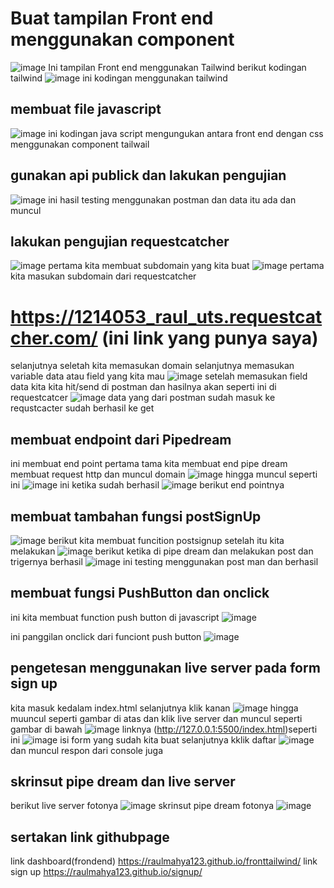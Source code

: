 # Buat tampilan Front end menggunakan component

![image](https://github.com/raulmahya123/signup/blob/master/foto/Screenshot_24.png?raw=true)
Ini tampilan Front end menggunakan Tailwind
berikut kodingan tailwind
![image](https://github.com/raulmahya123/signup/blob/master/foto/Screenshot_32.png?raw=true)
ini kodingan menggunakan tailwind
## membuat file javascript
![image](https://github.com/raulmahya123/signup/blob/master/foto/Screenshot_33.png?raw=true)
ini kodingan java script mengungukan antara front end dengan css menggunakan component tailwail
## gunakan api publick dan lakukan pengujian
![image](https://github.com/raulmahya123/signup/blob/master/foto/Screenshot_16.png?raw=true)
ini hasil testing menggunakan postman dan data itu ada dan muncul
## lakukan pengujian requestcatcher
![image](https://github.com/raulmahya123/signup/blob/master/foto/re.png?raw=true)
pertama kita membuat subdomain yang kita buat
![image](https://github.com/raulmahya123/signup/blob/master/foto/Screenshot_34.png?raw=true)
pertama kita masukan subdomain dari requestcatcher 
# https://1214053_raul_uts.requestcatcher.com/ (ini link yang punya saya)
selanjutnya seletah kita memasukan domain selanjutnya memasukan variable data atau field yang kita mau 
![image](https://github.com/raulmahya123/signup/blob/master/foto/Screenshot_35.png?raw=true)
setelah memasukan field data kita kita hit/send di postman dan hasilnya akan seperti ini di requestcatcer
![image](https://github.com/raulmahya123/signup/blob/master/foto/Screenshot_36.png?raw=true)
data yang dari postman sudah masuk ke requstcacter sudah berhasil ke get

## membuat endpoint dari Pipedream
ini membuat end point
pertama tama kita membuat end pipe dream membuat request http dan muncul domain 
![image](https://github.com/raulmahya123/signup/blob/master/foto/pipedream%20end%20point2.png?raw=true)
hingga muncul seperti ini
![image](https://github.com/raulmahya123/signup/blob/master/foto/pippte%20dream3.png?raw=true)
ini ketika sudah berhasil
![image](https://github.com/raulmahya123/signup/blob/master/foto/pipedream%20end%20point.png?raw=true)
berikut end pointnya

## membuat tambahan fungsi postSignUp
![image](https://github.com/raulmahya123/signup/blob/master/foto/signup.png?raw=true)
berikut kita membuat funcition postsignup
setelah itu kita melakukan
![image](https://github.com/raulmahya123/signup/blob/master/foto/postpipe%20dream.png?raw=true)
berikut ketika di pipe dream dan melakukan post dan trigernya berhasil
![image](https://github.com/raulmahya123/signup/blob/master/foto/post%20dari%20postman.png?raw=truew)
ini testing menggunakan post man dan berhasil

## membuat fungsi PushButton dan onclick

ini kita membuat function push button di javascript
![image](https://github.com/raulmahya123/signup/blob/master/foto/pushbutton.png?raw=true)

ini panggilan onclick dari funciont push button
![image](https://github.com/raulmahya123/signup/blob/master/foto/button.png?raw=true)


## pengetesan menggunakan live server pada form sign up

kita masuk kedalam index.html
selanjutnya klik kanan
![image](https://github.com/raulmahya123/signup/blob/master/foto/liveserver.png?raw=true)
hingga muuncul seperti gambar di atas dan klik live server dan muncul seperti gambar di bawah
![image](https://github.com/raulmahya123/signup/blob/master/foto/liveserver2.png?raw=true)
linknya (http://127.0.0.1:5500/index.html)seperti ini
![image](https://github.com/raulmahya123/signup/blob/master/foto/liveserver3.png?raw=true)
isi form yang sudah kita buat
selanjutnya kklik daftar
![image](https://github.com/raulmahya123/signup/blob/master/foto/liveserver5.png?raw=true)
dan muncul respon dari console juga

## skrinsut pipe dream dan live server
berikut live server fotonya
![image](https://github.com/raulmahya123/signup/blob/master/foto/liverser%20dab%20pipe.png?raw=true)
skrinsut pipe dream fotonya
![image](https://github.com/raulmahya123/signup/blob/master/foto/liverser%20dab%20pipe2.png?raw=true)


## sertakan link githubpage

link dashboard(frondend)
https://raulmahya123.github.io/fronttailwind/
link sign up
https://raulmahya123.github.io/signup/